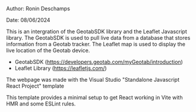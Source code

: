 
Author: Ronin Deschamps

Date: 08/06/2024

This is an intergration of the GeotabSDK library and the Leaflet Javascript library. 
The GeotabSDK is used to pull live data from a database that stores information from a Geotab tracker. 
The Leaflet map is used to display the live location of the Geotab device.

- GeotabSDK (https://developers.geotab.com/myGeotab/introduction)
- Leaflet Library (https://leafletjs.com/)

The webpage was made with the Visual Studio "Standalone Javascript React Project" template 

This template provides a minimal setup to get React working in Vite with HMR and some ESLint rules.
